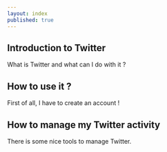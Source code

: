 ```yaml
---
layout: index
published: true
---
```


## Introduction to Twitter

What is Twitter and what can I do with it ?


## How to use it ?

First of all, I have to create an account !

			
## How to manage my Twitter activity

There is some nice tools to manage Twitter.
